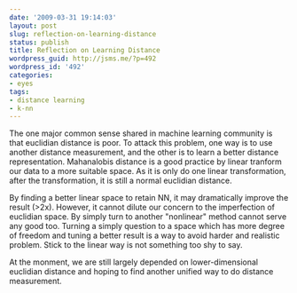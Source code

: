 ```yaml
---
date: '2009-03-31 19:14:03'
layout: post
slug: reflection-on-learning-distance
status: publish
title: Reflection on Learning Distance
wordpress_guid: http://jsms.me/?p=492
wordpress_id: '492'
categories:
- eyes
tags:
- distance learning
- k-nn
---
```


The one major common sense shared in machine learning community is that euclidian distance is poor. To attack this problem, one way is to use another distance measurement, and the other is to learn a better distance representation. Mahanalobis distance is a good practice by linear tranform our data to a more suitable space. As it is only do one linear transformation, after the transformation, it is still a normal euclidian distance.

By finding a better linear space to retain NN, it may dramatically improve the result (>2x). However, it cannot dilute our concern to the imperfection of euclidian space. By simply turn to another "nonlinear" method cannot serve any good too. Turning a simply question to a space which has more degree of freedom and tuning a better result is a way to avoid harder and realistic problem. Stick to the linear way is not something too shy to say.

At the monment, we are still largely depended on lower-dimensional euclidian distance and hoping to find another unified way to do distance measurement.
